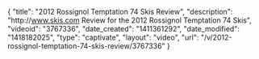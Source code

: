 {
    "title": "2012 Rossignol Temptation 74 Skis Review",
    "description": "http:\/\/www.skis.com Review for the 2012 Rossignol Temptation 74 Skis",
    "videoid": "3767336",
    "date_created": "1411361292",
    "date_modified": "1418182025",
    "type": "captivate",
    "layout": "video",
    "url": "\/v\/2012-rossignol-temptation-74-skis-review\/3767336"
}